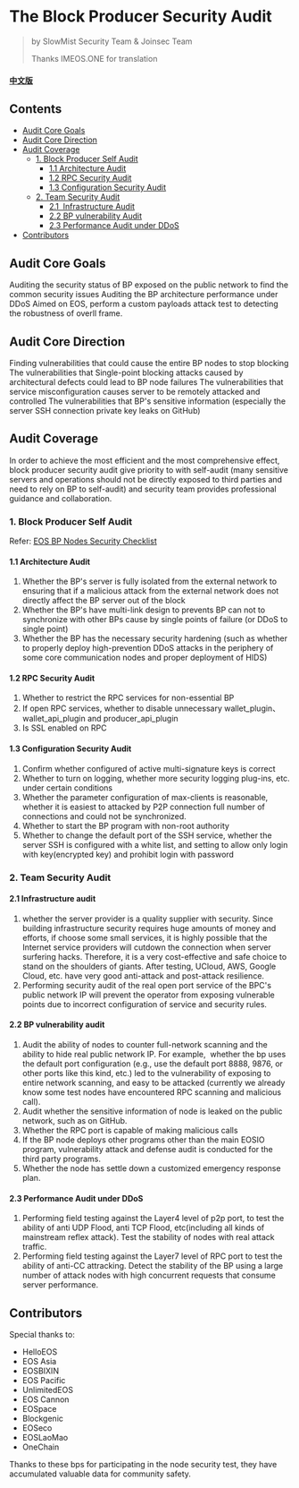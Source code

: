 # The Block Producer Security Audit

> by SlowMist Security Team  & Joinsec Team
> 
> Thanks IMEOS.ONE for translation

#### [中文版](./audit.md)

## Contents

* [Audit Core Goals](#audit-core-goals)
* [Audit Core Direction](#audit-core-direction)
* [Audit Coverage](#audit-coverage)
	* [1. Block Producer Self Audit](#1-block-producer-self-audit)
		* [1.1 Architecture Audit](#11-architecture-audit)
		* [1.2 RPC Security Audit](#12-rpc-security-audit)
		* [1.3 Configuration Security Audit](#13-configuration-security-audit)
	* [2. Team Security Audit](#2-team-security-audit)
		* [2.1  Infrastructure Audit](#21-infrastructure-audit)
		* [2.2 BP vulnerability Audit](#22-bp-vulnerability-audit)
		* [2.3 Performance Audit under DDoS](#23-performance-audit-under-ddos)
* [Contributors](#contributors)

## Audit Core Goals

Auditing the security status of BP exposed on the public network to find the common security issues
Auditing the BP architecture performance under DDoS
Aimed on EOS, perform a custom payloads attack test to detecting the robustness of overll frame.

## Audit Core Direction

Finding vulnerabilities that could cause the entire BP nodes to stop blocking
The vulnerabilities that Single-point blocking attacks caused by architectural defects could lead to BP node failures
The vulnerabilities that service misconfiguration causes server to be remotely attacked and controlled
The vulnerabilities that BP's sensitive information (especially the server SSH connection private key leaks on GitHub) 

## Audit Coverage

In order to achieve the most efficient and the most comprehensive effect, block producer security audit give priority to with self-audit (many sensitive servers and operations should not be directly exposed to third parties and need to rely on BP to self-audit) and security team provides professional guidance and collaboration.

### 1. Block Producer Self Audit

Refer: [EOS BP Nodes Security Checklist](./README-en.md)

#### 1.1 Architecture Audit

1. Whether the BP's server is fully isolated from the external network to ensuring that if a malicious attack from the external network does not directly affect the BP server out of the block
1. Whether the BP's have multi-link design to prevents BP can not to synchronize with other BPs cause by single points of failure (or DDoS to single point)
1. Whether the BP has the necessary security hardening (such as whether to properly deploy high-prevention DDoS attacks in the periphery of some core communication nodes and proper deployment of HIDS)

#### 1.2 RPC Security Audit

1. Whether to restrict the RPC services for non-essential BP
1. If open RPC services, whether to disable unnecessary wallet_plugin、wallet_api_plugin and producer_api_plugin
1. Is SSL enabled on RPC

#### 1.3 Configuration Security Audit

1. Confirm whether configured of active multi-signature keys is correct
1. Whether to turn on logging, whether more security logging plug-ins, etc. under certain conditions
1. Whether the parameter configuration of max-clients is reasonable,  whether it is easiest to attacked by P2P connection full number of connections and could not be synchronized. 
1. Whether to start the BP program with non-root authority
1. Whether to change the default port of the SSH service, whether the server SSH is configured with a white list, and setting to allow only  login with key(encrypted key) and prohibit login with password


### 2. Team Security Audit

#### 2.1 Infrastructure audit

1. whether the  server provider is a quality supplier with security. Since building infrastructure security requires huge amounts of money and efforts,  if choose some small services, it is highly possible that the Internet service providers will cutdown the connection when server surfering hacks. Therefore, it is a very cost-effective and safe choice to stand on the shoulders of giants. After testing, UCloud, AWS, Google Cloud, etc. have very good anti-attack and post-attack resilience.
1. Performing security audit of the real open port service of  the BPC's  public network IP  will prevent the operator from exposing vulnerable points due to incorrect configuration of service and security rules.

#### 2.2 BP vulnerability audit

1. Audit the ability of nodes to counter full-network scanning and the ability to  hide real public network IP. For example,  whether the bp uses the default port configuration (e.g., use the default port 8888, 9876, or other ports like this kind, etc.) led to the vulnerability of exposing to entire network scanning, and easy to be  attacked (currently we already know some test nodes have encountered RPC scanning and malicious call).
1. Audit whether the sensitive information of node is leaked on the public network, such as on GitHub.
1. Whether the RPC port is capable of making malicious calls
1. If the BP node deploys other programs other than the main EOSIO program, vulnerability attack and defense audit is conducted for the third party programs.
1. Whether the node has settle down  a customized emergency response plan.

#### 2.3 Performance Audit under DDoS

1. Performing field testing against the  Layer4 level of p2p port, to test the ability of anti UDP Flood, anti TCP Flood, etc(including all kinds of mainstream reflex attack). Test the stability of nodes with real attack traffic.
1. Performing field testing against the  Layer7 level of RPC port to test the ability of anti-CC attracking. Detect the stability of the BP using a large number of attack nodes with high concurrent requests that consume server performance.

## Contributors

Special thanks to:

* HelloEOS
* EOS Asia
* EOSBIXIN
* EOS Pacific
* UnlimitedEOS
* EOS Cannon
* EOSpace
* Blockgenic
* EOSeco
* EOSLaoMao
* OneChain

Thanks to these bps for participating in the node security test, they have accumulated valuable data for community safety.
